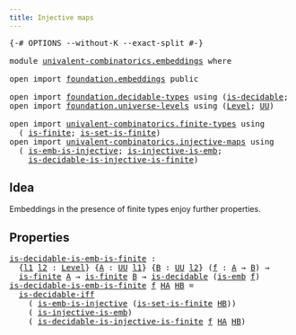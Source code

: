 ```yaml
---
title: Injective maps
---
```


<pre class="Agda"><a id="40" class="Symbol">{-#</a> <a id="44" class="Keyword">OPTIONS</a> <a id="52" class="Pragma">--without-K</a> <a id="64" class="Pragma">--exact-split</a> <a id="78" class="Symbol">#-}</a>

<a id="83" class="Keyword">module</a> <a id="90" href="univalent-combinatorics.embeddings.html" class="Module">univalent-combinatorics.embeddings</a> <a id="125" class="Keyword">where</a>

<a id="132" class="Keyword">open</a> <a id="137" class="Keyword">import</a> <a id="144" href="foundation.embeddings.html" class="Module">foundation.embeddings</a> <a id="166" class="Keyword">public</a>

<a id="174" class="Keyword">open</a> <a id="179" class="Keyword">import</a> <a id="186" href="foundation.decidable-types.html" class="Module">foundation.decidable-types</a> <a id="213" class="Keyword">using</a> <a id="219" class="Symbol">(</a><a id="220" href="foundation.decidable-types.html#1915" class="Function">is-decidable</a><a id="232" class="Symbol">;</a> <a id="234" href="foundation.decidable-types.html#5041" class="Function">is-decidable-iff</a><a id="250" class="Symbol">)</a>
<a id="252" class="Keyword">open</a> <a id="257" class="Keyword">import</a> <a id="264" href="foundation.universe-levels.html" class="Module">foundation.universe-levels</a> <a id="291" class="Keyword">using</a> <a id="297" class="Symbol">(</a><a id="298" href="Agda.Primitive.html#597" class="Postulate">Level</a><a id="303" class="Symbol">;</a> <a id="305" href="foundation-core.universe-levels.html#235" class="Primitive">UU</a><a id="307" class="Symbol">)</a>

<a id="310" class="Keyword">open</a> <a id="315" class="Keyword">import</a> <a id="322" href="univalent-combinatorics.finite-types.html" class="Module">univalent-combinatorics.finite-types</a> <a id="359" class="Keyword">using</a>
  <a id="367" class="Symbol">(</a> <a id="369" href="univalent-combinatorics.finite-types.html#4139" class="Function">is-finite</a><a id="378" class="Symbol">;</a> <a id="380" href="univalent-combinatorics.finite-types.html#14538" class="Function">is-set-is-finite</a><a id="396" class="Symbol">)</a>
<a id="398" class="Keyword">open</a> <a id="403" class="Keyword">import</a> <a id="410" href="univalent-combinatorics.injective-maps.html" class="Module">univalent-combinatorics.injective-maps</a> <a id="449" class="Keyword">using</a>
  <a id="457" class="Symbol">(</a> <a id="459" href="foundation.injective-maps.html#4730" class="Function">is-emb-is-injective</a><a id="478" class="Symbol">;</a> <a id="480" href="foundation.injective-maps.html#3789" class="Function">is-injective-is-emb</a><a id="499" class="Symbol">;</a>
    <a id="505" href="univalent-combinatorics.injective-maps.html#1278" class="Function">is-decidable-is-injective-is-finite</a><a id="540" class="Symbol">)</a>
</pre>
## Idea

Embeddings in the presence of finite types enjoy further properties.

## Properties

<pre class="Agda"><a id="is-decidable-is-emb-is-finite"></a><a id="649" href="univalent-combinatorics.embeddings.html#649" class="Function">is-decidable-is-emb-is-finite</a> <a id="679" class="Symbol">:</a>
  <a id="683" class="Symbol">{</a><a id="684" href="univalent-combinatorics.embeddings.html#684" class="Bound">l1</a> <a id="687" href="univalent-combinatorics.embeddings.html#687" class="Bound">l2</a> <a id="690" class="Symbol">:</a> <a id="692" href="Agda.Primitive.html#597" class="Postulate">Level</a><a id="697" class="Symbol">}</a> <a id="699" class="Symbol">{</a><a id="700" href="univalent-combinatorics.embeddings.html#700" class="Bound">A</a> <a id="702" class="Symbol">:</a> <a id="704" href="foundation-core.universe-levels.html#235" class="Primitive">UU</a> <a id="707" href="univalent-combinatorics.embeddings.html#684" class="Bound">l1</a><a id="709" class="Symbol">}</a> <a id="711" class="Symbol">{</a><a id="712" href="univalent-combinatorics.embeddings.html#712" class="Bound">B</a> <a id="714" class="Symbol">:</a> <a id="716" href="foundation-core.universe-levels.html#235" class="Primitive">UU</a> <a id="719" href="univalent-combinatorics.embeddings.html#687" class="Bound">l2</a><a id="721" class="Symbol">}</a> <a id="723" class="Symbol">(</a><a id="724" href="univalent-combinatorics.embeddings.html#724" class="Bound">f</a> <a id="726" class="Symbol">:</a> <a id="728" href="univalent-combinatorics.embeddings.html#700" class="Bound">A</a> <a id="730" class="Symbol">→</a> <a id="732" href="univalent-combinatorics.embeddings.html#712" class="Bound">B</a><a id="733" class="Symbol">)</a> <a id="735" class="Symbol">→</a>
  <a id="739" href="univalent-combinatorics.finite-types.html#4139" class="Function">is-finite</a> <a id="749" href="univalent-combinatorics.embeddings.html#700" class="Bound">A</a> <a id="751" class="Symbol">→</a> <a id="753" href="univalent-combinatorics.finite-types.html#4139" class="Function">is-finite</a> <a id="763" href="univalent-combinatorics.embeddings.html#712" class="Bound">B</a> <a id="765" class="Symbol">→</a> <a id="767" href="foundation.decidable-types.html#1915" class="Function">is-decidable</a> <a id="780" class="Symbol">(</a><a id="781" href="foundation-core.embeddings.html#992" class="Function">is-emb</a> <a id="788" href="univalent-combinatorics.embeddings.html#724" class="Bound">f</a><a id="789" class="Symbol">)</a>
<a id="791" href="univalent-combinatorics.embeddings.html#649" class="Function">is-decidable-is-emb-is-finite</a> <a id="821" href="univalent-combinatorics.embeddings.html#821" class="Bound">f</a> <a id="823" href="univalent-combinatorics.embeddings.html#823" class="Bound">HA</a> <a id="826" href="univalent-combinatorics.embeddings.html#826" class="Bound">HB</a> <a id="829" class="Symbol">=</a>
  <a id="833" href="foundation.decidable-types.html#5041" class="Function">is-decidable-iff</a>
    <a id="854" class="Symbol">(</a> <a id="856" href="foundation.injective-maps.html#4730" class="Function">is-emb-is-injective</a> <a id="876" class="Symbol">(</a><a id="877" href="univalent-combinatorics.finite-types.html#14538" class="Function">is-set-is-finite</a> <a id="894" href="univalent-combinatorics.embeddings.html#826" class="Bound">HB</a><a id="896" class="Symbol">))</a>
    <a id="903" class="Symbol">(</a> <a id="905" href="foundation.injective-maps.html#3789" class="Function">is-injective-is-emb</a><a id="924" class="Symbol">)</a>
    <a id="930" class="Symbol">(</a> <a id="932" href="univalent-combinatorics.injective-maps.html#1278" class="Function">is-decidable-is-injective-is-finite</a> <a id="968" href="univalent-combinatorics.embeddings.html#821" class="Bound">f</a> <a id="970" href="univalent-combinatorics.embeddings.html#823" class="Bound">HA</a> <a id="973" href="univalent-combinatorics.embeddings.html#826" class="Bound">HB</a><a id="975" class="Symbol">)</a>
</pre>